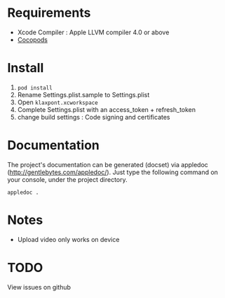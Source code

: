 # Requirements #

- Xcode Compiler : Apple LLVM compiler 4.0 or above
- [Cocopods](https://github.com/CocoaPods/CocoaPods)

# Install #

1. `pod install`
2. Rename Settings.plist.sample to Settings.plist
3. Open `klaxpont.xcworkspace`
4. Complete Settings.plist with an access_token + refresh_token
5. change build settings : Code signing and certificates

# Documentation #

The project's documentation can be generated (docset) via appledoc (http://gentlebytes.com/appledoc/). Just type the following command on your console, under the project directory.

```appledoc .```
 
# Notes #

* Upload video only works on device

# TODO #

View issues on github